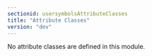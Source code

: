 ```yaml
---
sectionid: usersymbolsAttributeClasses
title: "Attribute Classes"
version: "dev"
---
```


No attribute classes are defined in this module.

